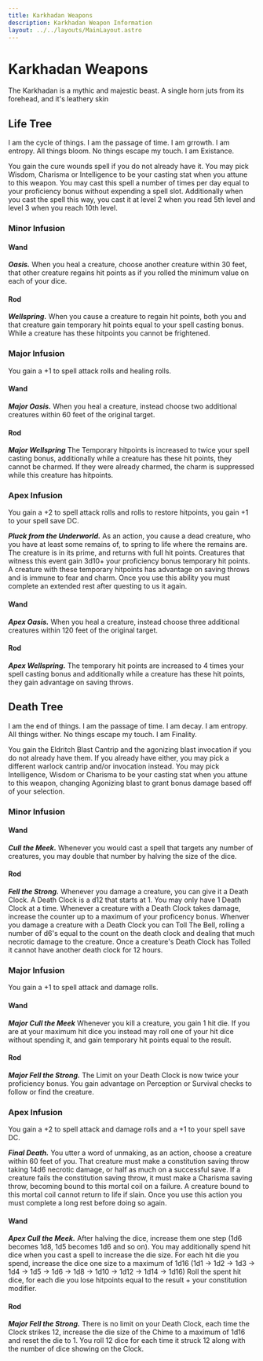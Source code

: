 ```yaml
---
title: Karkhadan Weapons
description: Karkhadan Weapon Information
layout: ../../layouts/MainLayout.astro
---
```

# Karkhadan Weapons
The Karkhadan is a mythic and majestic beast. A single horn juts from its forehead, and it's leathery skin

## Life Tree
I am the cycle of things. I am the passage of time. I am grrowth. I am entropy. All things bloom. No things escape my touch. I am Existance.

You gain the cure wounds spell if you do not already have it. You may pick Wisdom, Charisma or Intelligence to be your casting stat when you attune to this weapon. You may cast this spell a number of times per day equal to your proficiency bonus without expending a spell slot. Additionally when you cast the spell this way, you cast it at level 2 when you read 5th level and level 3 when you reach 10th level.

### Minor Infusion
#### Wand
***Oasis.*** When you heal a creature, choose another creature within 30 feet, that other creature regains hit points as if you rolled the minimum value on each of your dice.

#### Rod
***Wellspring.*** When you cause a creature to regain hit points, both you and that creature gain temporary hit points equal to your spell casting bonus. While a creature has these hitpoints you cannot be frightened.

### Major Infusion
You gain a +1 to spell attack rolls and healing rolls. 

#### Wand
***Major Oasis.*** When you heal a creature, instead choose two additional creatures within 60 feet of the original target. 

#### Rod
***Major Wellspring*** The Temporary hitpoints is increased to twice your spell casting bonus, additionally while a creature has these hit points, they cannot be charmed. If they were already charmed, the charm is suppressed while this creature has hitpoints.

### Apex Infusion
You gain a +2 to spell attack rolls and rolls to restore hitpoints, you gain +1 to your spell save DC.

***Pluck from the Underworld.*** As an action, you cause a dead creature, who you have at least some remains of, to spring to life where the remains are. The creature is in its prime, and returns with full hit points. Creatures that witness this event gain 3d10+ your proficiency bonus temporary hit points. A creature with these temporary hitpoints has advantage on saving throws and is immune to fear and charm. Once you use this ability you must complete an extended rest after questing to us it again. 

#### Wand
***Apex Oasis.*** When you heal a creature, instead choose three additional creatures within 120 feet of the original target. 

#### Rod
***Apex Wellspring.*** The temporary hit points are increased to 4 times your spell casting bonus and additionally while a creature has these hit points, they gain advantage on saving throws. 


## Death Tree
I am the end of things. I am the passage of time. I am decay. I am entropy. All things wither. No things escape my touch. I am Finality.

You gain the Eldritch Blast Cantrip and the agonizing blast invocation if you do not already have them. If you already have either, you may pick a different warlock cantrip and/or invocation instead. You may pick Intelligence, Wisdom or Charisma to be your casting stat when you attune to this weapon, changing Agonizing blast to grant bonus damage based off of your selection.

### Minor Infusion
#### Wand
***Cull the Meek.*** Whenever you would cast a spell that targets any number of creatures, you may double that number by halving the size of the dice. 

#### Rod
***Fell the Strong.*** Whenever you damage a creature, you can give it a Death Clock. A Death Clock is a d12 that starts at 1. You may only have 1 Death Clock at a time. Whenever a creature with a Death Clock takes damage, increase the counter up to a maximum of your proficency bonus. Whenver you damage a creature with a Death Clock you can Toll The Bell, rolling a number of d6's equal to the count on the death clock and dealing that much necrotic damage to the creature. Once a creature's Death Clock has Tolled it cannot have another death clock for 12 hours.

### Major Infusion
You gain a +1 to spell attack and damage rolls.

#### Wand
***Major Cull the Meek*** Whenever you kill a creature, you gain 1 hit die. If you are at your maximum hit dice you instead may roll one of your hit dice without spending it, and gain temporary hit points equal to the result.

#### Rod
***Major Fell the Strong.*** The Limit on your Death Clock is now twice your proficiency bonus. You gain advantage on Perception or Survival checks to follow or find the creature.

### Apex Infusion
You gain a +2 to spell attack and damage rolls and a +1 to your spell save DC.

***Final Death.*** You utter a word of unmaking, as an action, choose a creature within 60 feet of you. That creature must make a constitution saving throw taking 14d6 necrotic damage, or half as much on a successful save. If a creature fails the constitution saving throw, it must make a Charisma saving throw, becoming bound to this mortal coil on a failure. A creature bound to this mortal coil cannot return to life if slain. Once you use this action you must complete a long rest before doing so again.

#### Wand
***Apex Cull the Meek.***
After halving the dice, increase them one step (1d6 becomes 1d8, 1d5 becomes 1d6 and so on). You may additionally spend hit dice when you cast a spell to increase the die size. For each hit die you spend, increase the dice one size to a maximum of 1d16 (1d1 -> 1d2 -> 1d3 -> 1d4 -> 1d5 -> 1d6 -> 1d8 -> 1d10 -> 1d12 -> 1d14 -> 1d16) Roll the spent hit dice, for each die you lose hitpoints equal to the result + your constitution modifier.

#### Rod
***Major Fell the Strong.*** There is no limit on your Death Clock, each time the Clock strikes 12, increase the die size of the Chime to a maximum of 1d16 and reset the die to 1. You roll 12 dice for each time it struck 12 along with the number of dice showing on the Clock.
